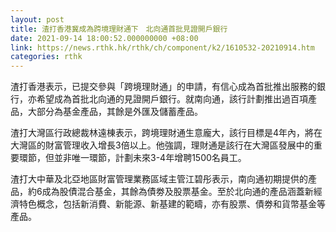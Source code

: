 ```yaml
---
layout: post
title: 渣打香港冀成為跨境理財通下　北向通首批見證開戶銀行
date: 2021-09-14 18:00:52.000000000 +08:00
link: https://news.rthk.hk/rthk/ch/component/k2/1610532-20210914.htm
categories: rthk
---
```


渣打香港表示，已提交參與「跨境理財通」的申請，有信心成為首批推出服務的銀行，亦希望成為首批北向通的見證開戶銀行。就南向通，該行計劃推出過百項產品，大部分為基金產品，其餘是外匯及儲蓄產品。

渣打大灣區行政總裁林遠棟表示，跨境理財通生意龐大，該行目標是4年內，將在大灣區的財富管理收入增長3倍以上。他強調，理財通是該行在大灣區發展中的重要環節，但並非唯一環節，計劃未來3-4年增聘1500名員工。

渣打大中華及北亞地區財富管理業務區域主管江碧彤表示，南向通初期提供的產品，約6成為股債混合基金，其餘為債劵及股票基金。至於北向通的產品涵蓋新經濟特色概念，包括新消費、新能源、新基建的範疇，亦有股票、債劵和貨幣基金等產品。
